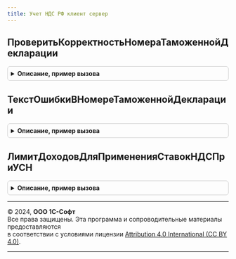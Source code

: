```yaml
---
title: Учет НДС РФ клиент сервер
---
```



## ПроверитьКорректностьНомераТаможеннойДекларации
<details style="margin: 1em 0; padding: 0.5em; border: 1px solid #ccc; border-radius: 6px;">

<summary style="font-weight: bold; cursor: pointer;">Описание, пример вызова</summary>

```bsl

// Возвращает структуру регистрационного номера таможенной декларации по переданному полному номеру декларации на товары,
// а также проверяет корректность ввода номера таможенной декларации.
// Регистрационный номер не будет определен если "полный" номер таможенной декларации не соответствует структуре номера
// декларации, выдаваемой российскими таможенными органами.
//
// Регистрационный номер таможенной декларации может быть получен из "полного" номера таможенной декларации или
// регистрационного номера при условиях:
// 1. Длина номера таможенной декларации от 17 до 28 символов.
// 2. Количество элементов, разделенных знаком дробь ("/") 3 или 4.
// 3. Длина первого элемента 2, 5 или 8 символов, второго 6, третьего 7 или 8 (в этом случае первые два символа "ОБ" или
//    "ЗВ"), четвертого (при наличии) от 1 до 3 символов.
// 4. Второй элемент можно преобразовать в дату.
//
// Регистрационный номер таможенной декларации будет получен из "полного" номера таможенной декларации путем отсечения
// последнего (4-го) элемента номера.
//
// Параметры:
//	НомерТаможеннойДекларации - Строка - номер таможенной декларации или регистрационный номер таможенной декларации.
//	НачалоКорректногоПериода - Дата - дата начала периода проверки.
//	КонецКорректногоПериода - Дата - дата окончания периода проверки.
//
// Возвращаемое значение:
//	Структура:
//		* РегистрационныйНомер - Строка - регистрационный номер таможенной декларации либо пустая строка, если его
//											не удалось определить.
//		* ПорядковыйНомерТовара - Строка - порядковый номер товара из графы 32 ДТ.
//		* КодОшибки - Число - код ошибки, расшифровка см. ТекстОшибкиВНомереТаможеннойДекларации.
//
Функция ПроверитьКорректностьНомераТаможеннойДекларации(НомерТаможеннойДекларации, Экспорт
```

Пример вызова
```bsl
Результат = УчетНДСРФКлиентСервер.ПроверитьКорректностьНомераТаможеннойДекларации(НомерТаможеннойДекларации, );
```
</details>

## ТекстОшибкиВНомереТаможеннойДекларации
<details style="margin: 1em 0; padding: 0.5em; border: 1px solid #ccc; border-radius: 6px;">

<summary style="font-weight: bold; cursor: pointer;">Описание, пример вызова</summary>

```bsl

// Возвращает текстовое описание ошибки при вводе номера таможенной декларации.
//
// Параметры:
//	КодОшибки - Число - код ошибки
//
// Возвращаемое значение:
//	Строка - текстовое описание ошибки в номере таможенной декларации.
//
Функция ТекстОшибкиВНомереТаможеннойДекларации(КодОшибки) Экспорт
```

Пример вызова
```bsl
Результат = УчетНДСРФКлиентСервер.ТекстОшибкиВНомереТаможеннойДекларации(КодОшибки) 
```
</details>

## ЛимитДоходовДляПримененияСтавокНДСПриУСН
<details style="margin: 1em 0; padding: 0.5em; border: 1px solid #ccc; border-radius: 6px;">

<summary style="font-weight: bold; cursor: pointer;">Описание, пример вызова</summary>

```bsl

// Возвращает базовый лимит доходов налогоплательщика для применения ставок НДС при УСН,
// действующий на указанную дату, без учета коэффициента-дефлятора.
//
// Параметры:
//  СтавкаНДС - ПеречислениеСсылка.СтавкиНДС.
//  Дата - Дата - Дата, на которую получаем базовый лимит.
//
// Возвращаемое значение:
//  Число
//
Функция ЛимитДоходовДляПримененияСтавокНДСПриУСН(СтавкаНДС, Дата) Экспорт
```

Пример вызова
```bsl
Результат = УчетНДСРФКлиентСервер.ЛимитДоходовДляПримененияСтавокНДСПриУСН(СтавкаНДС, Дата) 
```
</details>

---

© 2024, **ООО 1С-Софт**  
Все права защищены. Эта программа и сопроводительные материалы предоставляются  
в соответствии с условиями лицензии [Attribution 4.0 International (CC BY 4.0)](https://creativecommons.org/licenses/by/4.0/legalcode).

---
